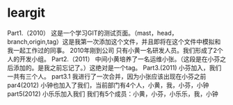 # leargit
Part1.（2010）
这是一个学习GIT的测试页面。（mast，head，branch,origin,tag）这是我第一次添加这个文件，并且即将在这个文件中模拟和我一起工作过的同事。
2010年刚到公司
只有小黄一名研发人员。我们形成了2个人的开发小组。
Part2.（2011）
中间小黄培养了一名运维小张。（这段是在小芬之后添加的。是我之前忘记了。）这绝对是一个tag。
Part3.(2011)
小芬加入，我们一共有三个人。
part3.1
我进行了一次合并，因为小张应该出现在小芬之前
par4(2012)
小钟也加入了我们，当前部门有4个人，小黄，我，小芬，小钟
part5(2012)
小乐乐加入我们
我们有5个成员：小黄，小芬，小乐乐，我，小钟
